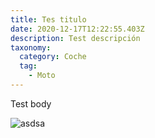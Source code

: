 ```yaml
---
title: Tes titulo
date: 2020-12-17T12:22:55.403Z
description: Test descripción
taxonomy:
  category: Coche
  tag:
    - Moto
---
```

Test body

![asdsa](/img/ojo.png "sada")